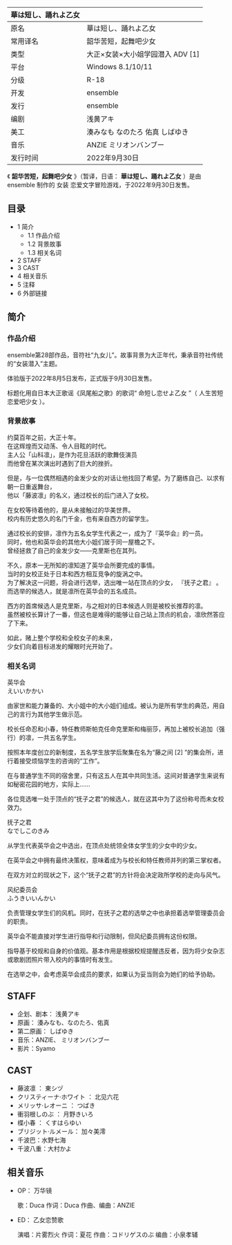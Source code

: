 |  華は短し、踊れよ乙女  ||
|---|---|
|原名  |  華は短し、踊れよ乙女   |
|常用译名  |  韶华苦短，起舞吧少女   |
|类型  |  大正×女装×大小姐学园潜入  ADV  [1]   |
|平台  |  Windows 8.1/10/11   |
|分级  |  R-18   |
|开发  |  ensemble   |
|发行  |  ensemble   |
|编剧  |  浅黄アキ   |
|美工  |  湊みなも  なのたろ  佑真  しばゆき   |
|音乐  |  ANZIE  ミリオンバンブー   |
|发行时间  |  2022年9月30日   |
  
《 **韶华苦短，起舞吧少女** 》（暂译，日语：  **華は短し、踊れよ乙女** ）是由  ensemble  制作的  女装
恋爱文字冒险游戏，于2022年9月30日发售。

##  目录

  * 1  简介 
    * 1.1  作品介绍 
    * 1.2  背景故事 
    * 1.3  相关名词 
  * 2  STAFF 
  * 3  CAST 
  * 4  相关音乐 
  * 5  注释 
  * 6  外部链接 

##  简介

###  作品介绍

ensemble第28部作品，音符社“九女儿”。故事背景为大正年代，秉承音符社传统的“女装潜入”主题。

体验版于2022年8月5日发布，正式版于9月30日发售。

标题化用自日本大正歌谣《凤尾船之歌》的歌词“  命短し恋せよ乙女  ”（  人生苦短恋爱吧少女  ）。

###  背景故事

约莫百年之前，大正十年。  
在这辉煌而又动荡、令人目眩的时代。  
主人公「山科凛」，是作为花旦活跃的歌舞伎演员  
而他曾在某次演出时遇到了巨大的挫折。

但是，与一位偶然相遇的金发少女的对话让他找回了希望。为了磨练自己、以求有朝一日重返舞台，  
他以「藤波凛」的名义，通过校长的后门进入了女校。

在女校等待着他的，是从未接触过的华美世界。  
校内有历史悠久的名门千金，也有来自西方的留学生。

通过校长的安排，凛作为五名女学生代表之一，成为了『英华会』的一员。  
同时，他也和英华会的其他大小姐们居于同一屋檐之下。  
曾经拯救了自己的金发少女——克里斯也在其列。

不久，原本一无所知的凛知道了英华会所要完成的事情。  
当时的女校正处于日本和西方相互竞争的旋涡之中。  
为了解决这一问题，将会进行选举，选出唯一站在顶点的少女，  『抚子之君』  。  
而选举的候选人，就是凛所在英华会的五名成员。

西方的首席候选人是克里斯，与之相对的日本候选人则是被校长推荐的凛。  
虽然被校长算计了一番，但这也是难得的能够让自己站上顶点的机会，凛欣然答应了下来。

如此，赌上整个学校和全校女子的未来，  
少女们向着目标进发的耀眼时光开始了。

###  相关名词

英华会  
えいいかかい

由家世和能力兼备的、大小姐中的大小姐们组成。被认为是所有学生的典范，用自己的言行为其他学生做示范。

校长任命忍和小春，特任教师斯帕克任命克里斯和梅丽莎，再加上被校长追加（强行）的凛，一共五名学生。

按照本年度创立的新制度，五名学生放学后聚集在名为“藤之间  [2]  ”的集会所，进行着接受烦恼学生的咨询的“工作”。

在与普通学生不同的宿舍里，只有这五人在其中共同生活。这间对普通学生来说有如秘密花园的地方，实际上……

各位竞选唯一处于顶点的“抚子之君”的候选人，就在这其中为了这份称号而未女校效力。

抚子之君  
なでしこのきみ

从学生代表英华会之中选出，在顶点处统领全体女学生的少女中的少女。

在英华会之中拥有最终决策权，意味着成为与校长和特任教师并列的第三掌权者。

在双方对立的现状之下，这个“抚子之君”的方针将会决定政所学校的走向与风气。

风纪委员会  
ふうきいいんかい

负责管理女学生们的风机。同时，在抚子之君的选举之中也承担着选举管理委员会的职责。

英华会不能直接对学生进行指导和行动限制，但风纪委员拥有这份权限。

指导基于校规和自身的价值观。基本作用是根据校规提醒违反者，因为将少女杂志或歌剧团照片带入校内的事情时有发生。

在选举之中，会考虑英华会成员的要求，如果认为妥当则会为她们的给予协助。

##  STAFF

  * 企划、剧本：  浅黄アキ 
  * 原画：  湊みなも、なのたろ、佑真 
  * 第二原画：  しばゆき 
  * 音乐：ANZIE、  ミリオンバンブー 
  * 影片：Syamo 

##  CAST

  * 藤波凛  ：  東シヅ 
  * クリスティーナ·ホワイト  ：  北见六花 
  * メリッサ·レオーニ  ：  つばき 
  * 衝羽根しのぶ  ：  月野きいろ 
  * 楪小春  ：  くすはらゆい 
  * ブリジット·ルメール：  加々美澪 
  * 千波巴：水野七海 
  * 千波八重：大村かよ 

##  相关音乐

  * OP：  万华镜 

     歌：Duca 
     作词：Duca 
     作曲、编曲：ANZIE 

  * ED：  乙女恋赞歌 

     演唱：片雾烈火 
     作词：夏花 
     作曲：コドリゲスのぶ 
     编曲：小泉孝辅 